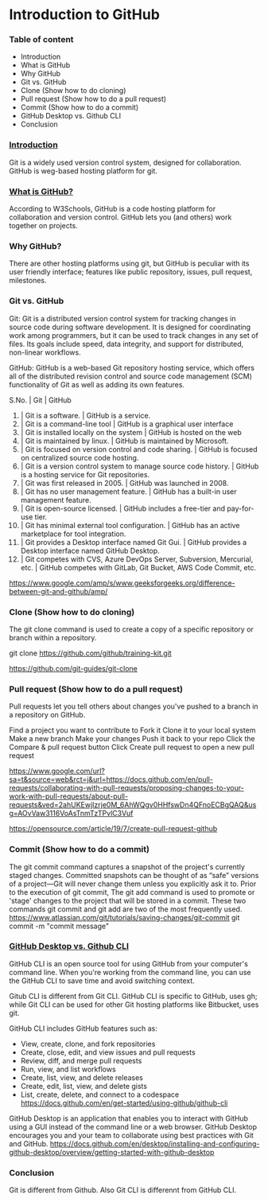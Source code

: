 # Introduction to GitHub

### Table of content 
- <a name='introduction'>Introduction</a>
- <a name='whatisgithub'>What is GitHub</a>
- Why GitHub
- Git vs. GitHub
- Clone (Show how to do cloning)
- Pull request (Show how to do a pull request)
- Commit (Show how to do a commit)
- <a name='githubdesktopgithubcli'>GitHub Desktop vs. Github CLI</a>
- Conclusion

### [Introduction](#introduction)
Git is a widely used version control system, designed for collaboration.
GitHub is weg-based hosting platform for git.

### [What is GitHub?](#whatisgithub)
According to W3Schools, GitHub is a code hosting platform for collaboration and version control. GitHub lets you (and others) work together on projects.

### Why GitHub?
There are other hosting platforms using git, but GitHub is peculiar with its user friendly interface; features like public repository, issues, pull request, milestones.

### Git vs. GitHub
Git: Git is a distributed version control system for tracking changes in source code during software development. It is designed for coordinating work among programmers, but it can be used to track changes in any set of files. Its goals include speed, data integrity, and support for distributed, non-linear workflows. 

GitHub: GitHub is a web-based Git repository hosting service, which offers all of the distributed revision control and source code management (SCM) functionality of Git as well as adding its own features. 

S.No. | Git | GitHub
1. | Git is a software. | GitHub is a service.
2. | Git is a command-line tool | GitHub is a graphical user interface
3. | Git is installed locally on the system | GitHub is hosted on the web
4. | Git is maintained by linux. | GitHub is maintained by Microsoft.
5. | Git is focused on version control and code sharing. | GitHub is focused on centralized source code hosting.
6. | Git is a version control system to manage source code history. | GitHub is a hosting service for Git repositories.
7. | Git was first released in 2005. | GitHub was launched in 2008.
8. | Git has no user management feature. | GitHub has a built-in user management feature.
9. | Git is open-source licensed. | GitHub includes a free-tier and pay-for-use tier.
10. | Git has minimal external tool configuration. | GitHub has an active marketplace for tool integration.
11. | Git provides a Desktop interface named Git Gui. | GitHub provides a Desktop interface named GitHub Desktop.
12. | Git competes with CVS, Azure DevOps Server, Subversion, Mercurial, etc. | GitHub competes with GitLab, Git Bucket, AWS Code Commit, etc.

https://www.google.com/amp/s/www.geeksforgeeks.org/difference-between-git-and-github/amp/


### Clone (Show how to do cloning)
The git clone command is used to create a copy of a specific repository or branch within a repository.

 git clone https://github.com/github/training-kit.git

https://github.com/git-guides/git-clone


### Pull request (Show how to do a pull request)
Pull requests let you tell others about changes you've pushed to a branch in a repository on GitHub.

Find a project you want to contribute to
Fork it
Clone it to your local system
Make a new branch
Make your changes
Push it back to your repo
Click the Compare & pull request button
Click Create pull request to open a new pull request

https://www.google.com/url?sa=t&source=web&rct=j&url=https://docs.github.com/en/pull-requests/collaborating-with-pull-requests/proposing-changes-to-your-work-with-pull-requests/about-pull-requests&ved=2ahUKEwjIzrje0M_6AhWQgv0HHfswDn4QFnoECBgQAQ&usg=AOvVaw3116VoAsTnmTzTPvlC3Vuf

https://opensource.com/article/19/7/create-pull-request-github


### Commit (Show how to do a commit)

The git commit command captures a snapshot of the project's currently staged changes. Committed snapshots can be thought of as “safe” versions of a project—Git will never change them unless you explicitly ask it to. Prior to the execution of git commit, The git add command is used to promote or 'stage' changes to the project that will be stored in a commit. These two commands git commit and git add are two of the most frequently used.
https://www.atlassian.com/git/tutorials/saving-changes/git-commit
git commit -m "commit message"


### [GitHub Desktop vs. Github CLI](#githubdesktopgithubcli)

GitHub CLI is an open source tool for using GitHub from your computer's command line. When you're working from the command line, you can use the GitHub CLI to save time and avoid switching context.

Gitub CLI is different from Git CLI. GitHub CLI is specific to GitHub, uses gh; while Git CLI can be used for other Git hosting platforms like Bitbucket, uses git.

GitHub CLI includes GitHub features such as:

- View, create, clone, and fork repositories
- Create, close, edit, and view issues and pull requests
- Review, diff, and merge pull requests
- Run, view, and list workflows
- Create, list, view, and delete releases
- Create, edit, list, view, and delete gists
- List, create, delete, and connect to a codespace
https://docs.github.com/en/get-started/using-github/github-cli

GitHub Desktop is an application that enables you to interact with GitHub using a GUI instead of the command line or a web browser. GitHub Desktop encourages you and your team to collaborate using best practices with Git and GitHub.
https://docs.github.com/en/desktop/installing-and-configuring-github-desktop/overview/getting-started-with-github-desktop

### Conclusion
Git is different from Github. Also Git CLI is differennt from GitHub CLI.

